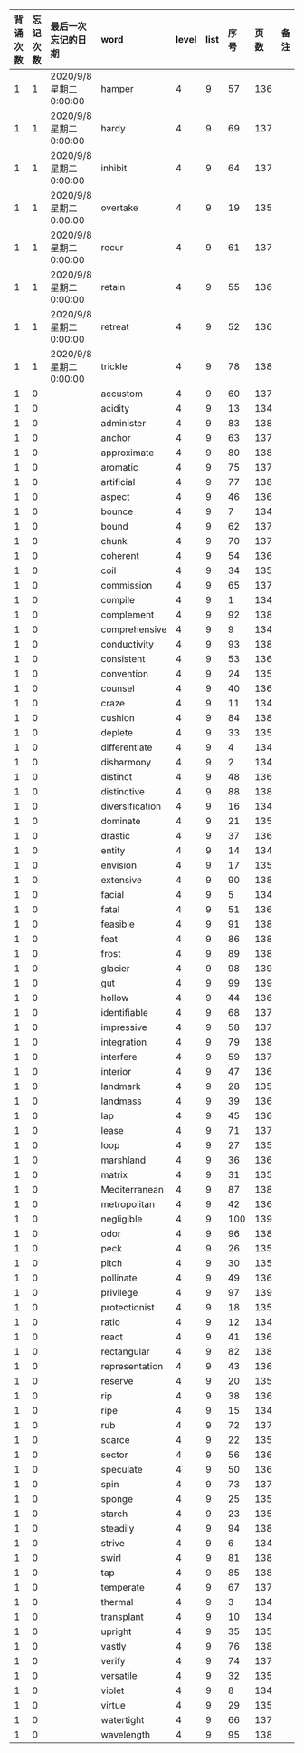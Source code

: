 |背诵次数|忘记次数|最后一次忘记的日期|word|level|list|序号|页数|备注|助记备注|
|:--|:--|:--|:--|:--|:--|:--|:--|:--|:--|
|1|1|2020/9/8 星期二 0:00:00|hamper|4|9|57|136|||
|1|1|2020/9/8 星期二 0:00:00|hardy|4|9|69|137|||
|1|1|2020/9/8 星期二 0:00:00|inhibit|4|9|64|137|||
|1|1|2020/9/8 星期二 0:00:00|overtake|4|9|19|135|||
|1|1|2020/9/8 星期二 0:00:00|recur|4|9|61|137|||
|1|1|2020/9/8 星期二 0:00:00|retain|4|9|55|136|||
|1|1|2020/9/8 星期二 0:00:00|retreat|4|9|52|136|||
|1|1|2020/9/8 星期二 0:00:00|trickle|4|9|78|138|||
|1|0||accustom|4|9|60|137|||
|1|0||acidity|4|9|13|134|||
|1|0||administer|4|9|83|138|||
|1|0||anchor|4|9|63|137|||
|1|0||approximate|4|9|80|138|||
|1|0||aromatic|4|9|75|137|||
|1|0||artificial|4|9|77|138|||
|1|0||aspect|4|9|46|136|||
|1|0||bounce|4|9|7|134|||
|1|0||bound|4|9|62|137|||
|1|0||chunk|4|9|70|137|||
|1|0||coherent|4|9|54|136|||
|1|0||coil|4|9|34|135|||
|1|0||commission|4|9|65|137|||
|1|0||compile|4|9|1|134|||
|1|0||complement|4|9|92|138|||
|1|0||comprehensive|4|9|9|134|||
|1|0||conductivity|4|9|93|138|||
|1|0||consistent|4|9|53|136|||
|1|0||convention|4|9|24|135|||
|1|0||counsel|4|9|40|136|||
|1|0||craze|4|9|11|134|||
|1|0||cushion|4|9|84|138|||
|1|0||deplete|4|9|33|135|||
|1|0||differentiate|4|9|4|134|||
|1|0||disharmony|4|9|2|134|||
|1|0||distinct|4|9|48|136|||
|1|0||distinctive|4|9|88|138|||
|1|0||diversification|4|9|16|134|||
|1|0||dominate|4|9|21|135|||
|1|0||drastic|4|9|37|136|||
|1|0||entity|4|9|14|134|||
|1|0||envision|4|9|17|135|||
|1|0||extensive|4|9|90|138|||
|1|0||facial|4|9|5|134|||
|1|0||fatal|4|9|51|136|||
|1|0||feasible|4|9|91|138|||
|1|0||feat|4|9|86|138|||
|1|0||frost|4|9|89|138|||
|1|0||glacier|4|9|98|139|||
|1|0||gut|4|9|99|139|||
|1|0||hollow|4|9|44|136|||
|1|0||identifiable|4|9|68|137|||
|1|0||impressive|4|9|58|137|||
|1|0||integration|4|9|79|138|||
|1|0||interfere|4|9|59|137|||
|1|0||interior|4|9|47|136|||
|1|0||landmark|4|9|28|135|||
|1|0||landmass|4|9|39|136|||
|1|0||lap|4|9|45|136|||
|1|0||lease|4|9|71|137|||
|1|0||loop|4|9|27|135|||
|1|0||marshland|4|9|36|136|||
|1|0||matrix|4|9|31|135|||
|1|0||Mediterranean|4|9|87|138|||
|1|0||metropolitan|4|9|42|136|||
|1|0||negligible|4|9|100|139|||
|1|0||odor|4|9|96|138|||
|1|0||peck|4|9|26|135|||
|1|0||pitch|4|9|30|135|||
|1|0||pollinate|4|9|49|136|||
|1|0||privilege|4|9|97|139|||
|1|0||protectionist|4|9|18|135|||
|1|0||ratio|4|9|12|134|||
|1|0||react|4|9|41|136|||
|1|0||rectangular|4|9|82|138|||
|1|0||representation|4|9|43|136|||
|1|0||reserve|4|9|20|135|||
|1|0||rip|4|9|38|136|||
|1|0||ripe|4|9|15|134|||
|1|0||rub|4|9|72|137|||
|1|0||scarce|4|9|22|135|||
|1|0||sector|4|9|56|136|||
|1|0||speculate|4|9|50|136|||
|1|0||spin|4|9|73|137|||
|1|0||sponge|4|9|25|135|||
|1|0||starch|4|9|23|135|||
|1|0||steadily|4|9|94|138|||
|1|0||strive|4|9|6|134|||
|1|0||swirl|4|9|81|138|||
|1|0||tap|4|9|85|138|||
|1|0||temperate|4|9|67|137|||
|1|0||thermal|4|9|3|134|||
|1|0||transplant|4|9|10|134|||
|1|0||upright|4|9|35|135|||
|1|0||vastly|4|9|76|138|||
|1|0||verify|4|9|74|137|||
|1|0||versatile|4|9|32|135|||
|1|0||violet|4|9|8|134|||
|1|0||virtue|4|9|29|135|||
|1|0||watertight|4|9|66|137|||
|1|0||wavelength|4|9|95|138|||
